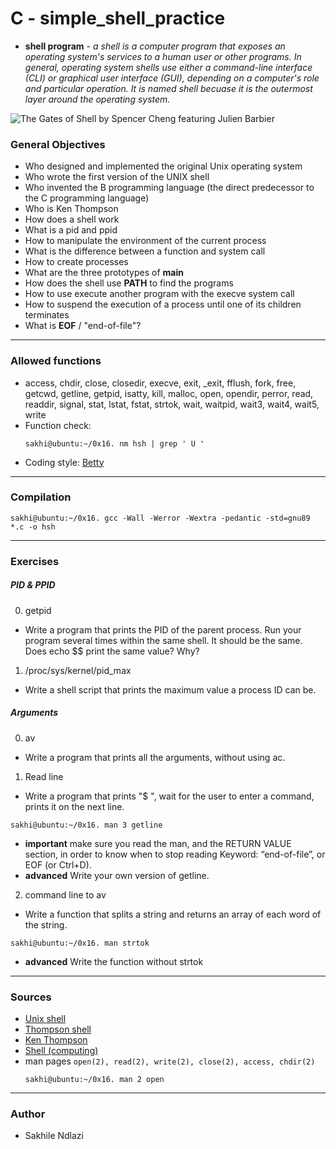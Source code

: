 # C - simple_shell_practice 
* **shell program** *- a shell is a computer program that exposes an operating system's services to a human user or other programs. In general, operating system shells use either a command-line interface (CLI) or graphical user interface (GUI), depending on a computer's role and particular operation. It is named shell becuase it is the outermost layer around the operating system.*

![The Gates of Shell by Spencer Cheng featuring Julien Barbier](https://s3.amazonaws.com/intranet-projects-files/holbertonschool-low_level_programming/235/shell.jpeg)

### General Objectives
 * Who designed and implemented the original Unix operating system
 * Who wrote the first version of the UNIX shell
 * Who invented the B programming language (the direct predecessor to the C programming language)
 * Who is Ken Thompson
 * How does a shell work
 * What is a pid and ppid
 * How to manipulate the environment of the current process
 * What is the difference between a function and system call
 * How to create processes
 * What are the three prototypes of **main**
 * How does the shell use **PATH** to find the programs
 * How to use execute another program with the execve system call
 * How to suspend the execution of a process until one of its children terminates
 * What is **EOF** / "end-of-file"?

---
### Allowed functions
 * access, chdir, close, closedir, execve, exit, _exit, fflush, fork, free, getcwd, getline, getpid, isatty, kill, malloc, open, opendir, perror, read, readdir, signal, stat, lstat, fstat, strtok, wait, waitpid, wait3, wait4, wait5, write 
 * Function check:
 	```shell
	sakhi@ubuntu:~/0x16. nm hsh | grep ' U '
	```
 * Coding style: [Betty](https://github.com/holbertonschool/Betty)

---
### Compilation
```shell
sakhi@ubuntu:~/0x16. gcc -Wall -Werror -Wextra -pedantic -std=gnu89 *.c -o hsh
```

---
### Exercises
##### PID & PPID
0. getpid
 * Write a program that prints the PID of the parent process. Run your program several times within the same shell. It should be the same. Does echo $$ print the same value? Why?
1. /proc/sys/kernel/pid_max
 * Write a shell script that prints the maximum value a process ID can be.

##### Arguments
0. av
 * Write a program that prints all the arguments, without using ac.
1. Read line
 * Write a program that prints "$ ", wait for the user to enter a command, prints it on the next line.
 ```shell
 sakhi@ubuntu:~/0x16. man 3 getline
 ```
 * **important** make sure you read the man, and the RETURN VALUE section, in order to know when to stop reading Keyword: “end-of-file”, or EOF (or Ctrl+D).
 * **advanced** Write your own version of getline.
2. command line to av
 * Write a function that splits a string and returns an array of each word of the string.
 ```shell
 sakhi@ubuntu:~/0x16. man strtok
 ```
 * **advanced** Write the function without strtok

---
### Sources
 * [Unix shell](https://en.wikipedia.org/wiki/Unix_shell)
 * [Thompson shell](https://en.wikipedia.org/wiki/Thompson_shell)
 * [Ken Thompson](https://en.wikipedia.org/wiki/Ken_Thompson)
 * [Shell (computing)](https://en.wikipedia.org/wiki/Shell_(computing))
 * man pages `open(2), read(2), write(2), close(2), access, chdir(2)`
 	```shell
	sakhi@ubuntu:~/0x16. man 2 open
	```
		 
---
### Author
* Sakhile Ndlazi
